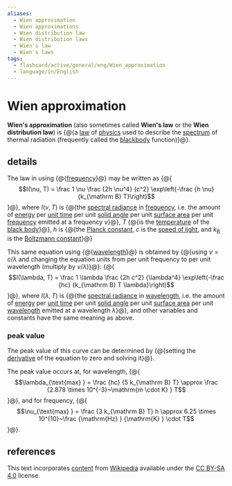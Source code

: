 ```yaml
---
aliases:
  - Wien approximation
  - Wien approximations
  - Wien distribution law
  - Wien distribution laws
  - Wien's law
  - Wien's laws
tags:
  - flashcard/active/general/eng/Wien_approximation
  - language/in/English
---
```


# Wien approximation

__Wien's approximation__ (also sometimes called __Wien's law__ or the __Wien distribution law__) is {@{a [law](scientific%20law.md) of [physics](physics.md) used to describe the [spectrum](spectrum.md) of thermal radiation (frequently called the [blackbody](black%20body.md) function)}@}. <!--SR:!2025-11-25,366,310-->

## details

The law in using {@{[frequency](frequency.md)}@} may be written as {@{$$I(\nu, T) = \frac 1 \nu \frac {2h \nu^4} {c^2} \exp\left(-\frac {h \nu} {k_{\mathrm B} T}\right)$$}@}, where $I(\nu, T)$ is {@{the [spectral radiance](spectral%20radianc.md) in [frequency](frequency.md), i.e. the amount of [energy](energy.md) per [unit time](unit%20of%20time.md) per unit [solid angle](solid%20angle.md) per unit [surface area](surface%20area.md) per unit [frequency](frequency.md) emitted at a frequency $\nu$}@}, $T$ {@{is the [temperature](temperature.md) of the [black body](black%20body.md)}@}, $h$ is {@{the [Planck constant](Planck%20constant.md), $c$ is the [speed of light](speed%20of%20light.md), and $k_{\mathrm B}$ is the [Boltzmann constant](Boltzmann%20constant.md)}@} <!--SR:!2025-10-10,300,290!2025-03-15,11,130!2025-08-26,256,270!2025-11-22,343,290!2025-03-23,166,310-->

This same equation using {@{[wavelength](wavelength.md)}@} is obtained by {@{using $\nu = c / \lambda$ and changing the equation units from per unit frequency to per unit wavelength (multiply by $\nu / \lambda$)}@}: {@{$$I(\lambda, T) = \frac 1 \lambda \frac {2h c^2} {\lambda^4} \exp\left(-\frac {hc} {k_{\mathrm B} T \lambda}\right)$$}@}, where $I(\lambda, T)$ is {@{the [spectral radiance](spectral%20radianc.md) in [wavelength](wavelength.md), i.e. the amount of [energy](energy.md) per [unit time](unit%20of%20time.md) per unit [solid angle](solid%20angle.md) per unit [surface area](surface%20area.md) per unit [wavelength](wavelength.md) emitted at a wavelength $\lambda$}@}, and other variables and constants have the same meaning as above. <!--SR:!2025-08-23,304,330!2025-12-05,302,250!2025-04-17,63,230!2025-04-15,70,270-->

### peak value

The peak value of this curve can be determined by {@{setting the [derivative](derivative.md) of the equation to zero and solving it}@}. <!--SR:!2025-05-29,219,310-->

The peak value occurs at, for wavelength, {@{$$\lambda_{\text{max} } = \frac {hc} {5 k_{\mathrm B} T} \approx \frac {2.878 \times 10^{-3}~\mathrm{m \cdot K} } T$$}@}, and for frequency, {@{$$\nu_{\text{max} } = \frac {3 k_{\mathrm B} T} h \approx 6.25 \times 10^{10}~\frac {\mathrm{Hz} } {\mathrm{K} } \cdot T$$}@}. <!--SR:!2025-03-30,84,170!2025-05-21,84,170-->

## references

This text incorporates [content](https://en.wikipedia.org/wiki/Wien_approximation) from [Wikipedia](Wikipedia.md) available under the [CC BY-SA 4.0](https://creativecommons.org/licenses/by-sa/4.0/) license.
